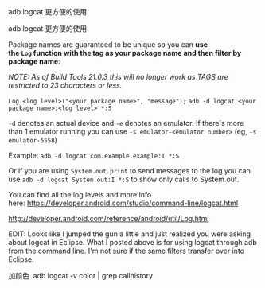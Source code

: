 adb logcat 更方便的使用

adb logcat 更方便的使用

Package names are guaranteed to be unique so you can **use the `Log` function with the tag as your package name and then filter by package name**:

*NOTE: As of Build Tools 21.0.3 this will no longer work as TAGS are restricted to 23 characters or less.*

`Log.<log level>("<your package name>", "message");`
`adb -d logcat <your package name>:<log level> *:S`

`-d` denotes an actual device and `-e` denotes an emulator. If there's more than 1 emulator running you can use `-s emulator-<emulator number>` (eg, `-s emulator-5558`)

Example: `adb -d logcat com.example.example:I *:S`

Or if you are using `System.out.print` to send messages to the log you can use `adb -d logcat System.out:I *:S` to show only calls to System.out.

You can find all the log levels and more info here: https://developer.android.com/studio/command-line/logcat.html

http://developer.android.com/reference/android/util/Log.html

EDIT: Looks like I jumped the gun a little and just realized you were asking about logcat in Eclipse. What I posted above is for using logcat through adb from the command line. I'm not sure if the same filters transfer over into Eclipse.

加颜色
 adb logcat -v color | grep callhistory